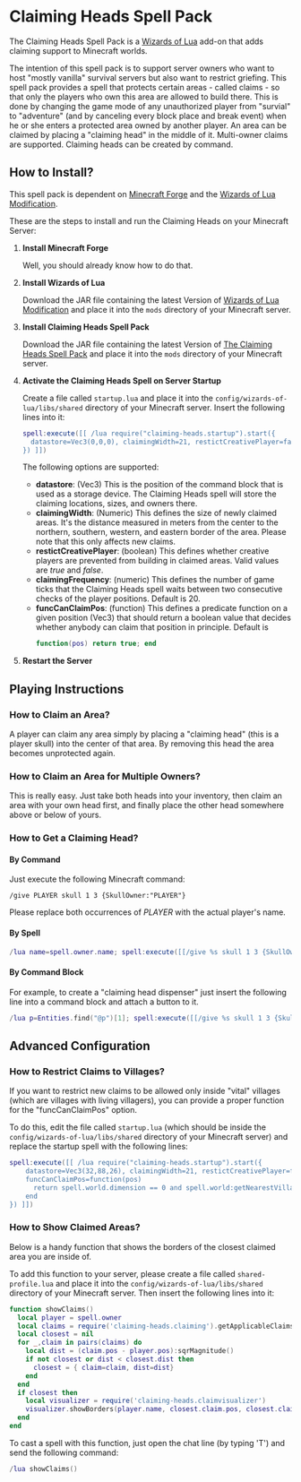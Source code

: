 # Claiming Heads Spell Pack
The Claiming Heads Spell Pack is a [Wizards of Lua](http://www.wizards-of-lua.net) add-on that adds claiming support to Minecraft worlds.

The intention of this spell pack is to support server owners who want to host "mostly vanilla" survival servers
but also want to restrict griefing. This spell pack provides a spell that protects certain areas - called claims -
so that only the players who own this area are allowed to build there. This is done by changing the game mode of
any unauthorized player from "survial" to "adventure" (and by canceling every block place and break event) when he or she enters a protected area owned by another player.
An area can be claimed by placing a "claiming head" in the middle of it. Multi-owner claims are supported. Claiming heads can be created by command.

## How to Install?
This spell pack is dependent on [Minecraft Forge](http://files.minecraftforge.net/maven/net/minecraftforge/forge/index_1.12.2.html) 
and the [Wizards of Lua Modification](https://minecraft.curseforge.com/projects/wizards-of-lua/files).

These are the steps to install and run the Claiming Heads on your Minecraft Server:

1. **Install Minecraft Forge**

     Well, you should already know how to do that.
2. **Install Wizards of Lua**

     Download the JAR file containing the latest Version of 
     [Wizards of Lua Modification](https://minecraft.curseforge.com/projects/wizards-of-lua/files) and place it
     into the `mods` directory of your Minecraft server.
     
3. **Install Claiming Heads Spell Pack**

    Download the JAR file containing the latest Version of 
    [The Claiming Heads Spell Pack](https://minecraft.curseforge.com/projects/claiming-heads-spell-pack/files) and place it
    into the `mods` directory of your Minecraft server.
    
4. **Activate the Claiming Heads Spell on Server Startup**

    Create a file called `startup.lua` and place it into the `config/wizards-of-lua/libs/shared` directory of your Minecraft server.
    Insert the following lines into it:
    ```lua
    spell:execute([[ /lua require("claiming-heads.startup").start({
      datastore=Vec3(0,0,0), claimingWidth=21, restictCreativePlayer=false
    }) ]])
    ```
    The following options are supported:
    * **datastore**: (Vec3) This is the position of the command block that is used as a storage device. The Claiming Heads spell will store the claiming locations, sizes, and owners there.
    * **claimingWidth**: (Numeric) This defines the size of newly claimed areas. It's the distance measured in meters from the center to the northern, southern, western, and eastern border of the area. Please note that this only affects new claims. 
    * **restictCreativePlayer**: (boolean) This defines whether creative players are prevented from building in claimed areas. Valid values are *true* and *false*.
    * **claimingFrequency**: (numeric) This defines the number of game ticks that the Claiming Heads spell waits between two consecutive  checks of the player positions. Default is 20.
    * **funcCanClaimPos**: (function) This defines a predicate function on a given position (Vec3) that should return a boolean value that decides whether anybody can claim that position in principle. Default is 
        ```lua 
        function(pos) return true; end
        ```
    
5. **Restart the Server**


## Playing Instructions
### How to Claim an Area?
A player can claim any area simply by placing a "claiming head" (this is a player skull) into the center of that area.
By removing this head the area becomes unprotected again.

### How to Claim an Area for Multiple Owners?
This is really easy. Just take both heads into your inventory, then claim an area with your own head first, and finally place the other head somewhere above or below of yours.

### How to Get a Claiming Head?
#### By Command
Just execute the following Minecraft command:
```
/give PLAYER skull 1 3 {SkullOwner:"PLAYER"}
```
Please replace both occurrences of *PLAYER* with the actual player's name.
#### By Spell
```lua
/lua name=spell.owner.name; spell:execute([[/give %s skull 1 3 {SkullOwner:"%s"}]], name, name)
```
#### By Command Block
For example, to create a "claiming head dispenser" just insert the following line into a command block and attach a button to it.
```lua
/lua p=Entities.find("@p")[1]; spell:execute([[/give %s skull 1 3 {SkullOwner:"%s"}]], p.name, p.name)
```

## Advanced Configuration

### How to Restrict Claims to Villages?
If you want to restrict new claims to be allowed only inside "vital" villages (which are villages with living villagers), you
can provide a proper function for the "funcCanClaimPos" option.

To do this, edit the file called `startup.lua` (which should be inside the `config/wizards-of-lua/libs/shared` directory of your Minecraft server) and replace the startup spell with the following lines:
    
```lua
spell:execute([[ /lua require("claiming-heads.startup").start({
    datastore=Vec3(32,88,26), claimingWidth=21, restictCreativePlayer=false,
    funcCanClaimPos=function(pos) 
      return spell.world.dimension == 0 and spell.world:getNearestVillage(pos,10)
    end
}) ]])
```

### How to Show Claimed Areas?
Below is a handy function that shows the borders of the closest claimed area you are inside of.

To add this function to your server, please create a file called `shared-profile.lua` and place it into the `config/wizards-of-lua/libs/shared` directory of your Minecraft server. Then insert the following lines into it:

```lua
function showClaims()
  local player = spell.owner
  local claims = require('claiming-heads.claiming').getApplicableClaims(player.pos)
  local closest = nil
  for _,claim in pairs(claims) do
    local dist = (claim.pos - player.pos):sqrMagnitude()
    if not closest or dist < closest.dist then
      closest = { claim=claim, dist=dist}
    end
  end
  if closest then
    local visualizer = require('claiming-heads.claimvisualizer')
    visualizer.showBorders(player.name, closest.claim.pos, closest.claim.width)
  end
end
```

To cast a spell with this function, just open the chat line (by typing 'T') and send the following command:
```lua
/lua showClaims()
```

